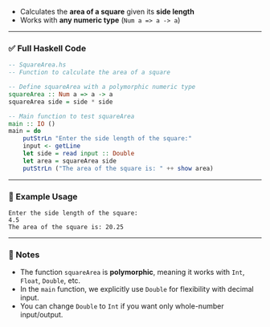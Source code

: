 * Calculates the **area of a square** given its **side length**
* Works with **any numeric type** (`Num a => a -> a`)

---

### ✅ Full Haskell Code

```haskell
-- SquareArea.hs
-- Function to calculate the area of a square

-- Define squareArea with a polymorphic numeric type
squareArea :: Num a => a -> a
squareArea side = side * side

-- Main function to test squareArea
main :: IO ()
main = do
    putStrLn "Enter the side length of the square:"
    input <- getLine
    let side = read input :: Double
    let area = squareArea side
    putStrLn ("The area of the square is: " ++ show area)
```

---

### 🧪 Example Usage

```
Enter the side length of the square:
4.5
The area of the square is: 20.25
```

---

### 🔎 Notes

* The function `squareArea` is **polymorphic**, meaning it works with `Int`, `Float`, `Double`, etc.
* In the `main` function, we explicitly use `Double` for flexibility with decimal input.
* You can change `Double` to `Int` if you want only whole-number input/output.


